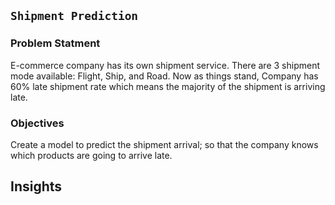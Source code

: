 ## `Shipment Prediction`

### **Problem Statment**
E-commerce company has its own shipment service. There are 3 shipment mode available: Flight, Ship, and Road. Now as things stand, Company has 60% late shipment rate which means the majority of the shipment is arriving late.

### **Objectives**
Create a model to predict the shipment arrival; so that the company knows which products are going to arrive late.

## Insights

